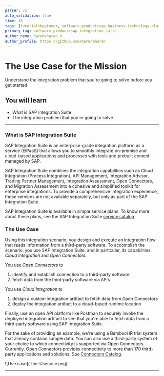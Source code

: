 ```yaml
---
parser: v2
auto_validation: true
time: 10
tags: [tutorial>beginner, software-product>sap-business-technology-platform, software-product>sap-btp--cloud-foundry-environment]
primary_tag: software-product>sap-integration-suite
author_name: Karunaharan V
author_profile: https://github.com/Karunaharan
---
```


# The Use Case for the Mission
<!-- description --> Understand the integration problem that you're going to solve before you get started

## You will learn
 - What is SAP Integration Suite
 - The integration problem that you're going to solve

---

### What is SAP Integration Suite

SAP Integration Suite is an enterprise-grade integration platform as a service (EiPaaS) that allows you to smoothly integrate on-premise and cloud-based applications and processes with tools and prebuilt content managed by SAP.

SAP Integration Suite combines the integration capabilities such as Cloud Integration (Process Integration), API Management, Integration Advisor, Trading Partner Management, Integration Assessment, Open Connectors, and Migration Assessment into a cohesive and simplified toolkit for enterprise integrations. To provide a comprehensive integration experience, these services are not available separately, but only as part of the SAP Integration Suite.

SAP Integration Suite is available in simple service plans. To know more about these plans, see the SAP Integration Suite [service catalog](https://discovery-center.cloud.sap/#/serviceCatalog/f810c887-8d25-4942-9849-354837951066).


### The Use Case

Using this integration scenario, you design and execute an integration flow that reads information from a third-party software. To accomplish the scenario, you use SAP Integration Suite, and in particular, its capabilities *Cloud Integration* and *Open Connectors*.

You use *Open Connectors* to
1. identify and establish connection to a third-party software
2. fetch data from the third-party software via APIs  

You use *Cloud Integration* to
1. design a custom integration artifact to fetch data from Open Connectors
2. deploy the integration artifact to a cloud-based runtime location

Finally, use an open API platform like Postman to securely invoke the deployed integration artifact to see that you're able to fetch data from a third-party software using SAP Integration Suite.

For the sake of providing an example, we're using a BambooHR trial system that already contains sample data. You can also use a third-party system of your choice to which connectivity is supported via Open Connectors. Currently, Open Connectors provides connectivity to more than 170 third-party applications and solutions. See [Connectors Catalog](https://help.openconnectors.ext.hana.ondemand.com/home/catalog).

  <!-- border -->![Use case](The-Usecase.png)


---
